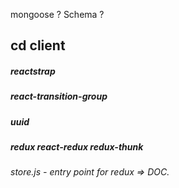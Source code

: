 mongoose ?
Schema ?


## cd client
##### reactstrap
##### react-transition-group
##### uuid
##### redux react-redux redux-thunk
###### store.js - entry point for redux => DOC.